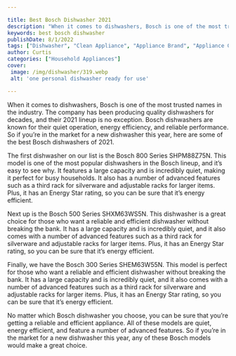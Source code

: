 ```yaml
---

title: Best Bosch Dishwasher 2021
description: "When it comes to dishwashers, Bosch is one of the most trusted names in the industry. The company has been producing quality dishw...lets find out"
keywords: best bosch dishwasher
publishDate: 8/1/2022
tags: ["Dishwasher", "Clean Appliance", "Appliance Brand", "Appliance Guide"]
author: Curtis
categories: ["Household Appliances"]
cover: 
 image: /img/dishwasher/319.webp
 alt: 'one personal dishwasher ready for use'

---
```


When it comes to dishwashers, Bosch is one of the most trusted names in the industry. The company has been producing quality dishwashers for decades, and their 2021 lineup is no exception. Bosch dishwashers are known for their quiet operation, energy efficiency, and reliable performance. So if you’re in the market for a new dishwasher this year, here are some of the best Bosch dishwashers of 2021.

The first dishwasher on our list is the Bosch 800 Series SHPM88Z75N. This model is one of the most popular dishwashers in the Bosch lineup, and it’s easy to see why. It features a large capacity and is incredibly quiet, making it perfect for busy households. It also has a number of advanced features such as a third rack for silverware and adjustable racks for larger items. Plus, it has an Energy Star rating, so you can be sure that it’s energy efficient.

Next up is the Bosch 500 Series SHXM63WS5N. This dishwasher is a great choice for those who want a reliable and efficient dishwasher without breaking the bank. It has a large capacity and is incredibly quiet, and it also comes with a number of advanced features such as a third rack for silverware and adjustable racks for larger items. Plus, it has an Energy Star rating, so you can be sure that it’s energy efficient.

Finally, we have the Bosch 300 Series SHEM63W55N. This model is perfect for those who want a reliable and efficient dishwasher without breaking the bank. It has a large capacity and is incredibly quiet, and it also comes with a number of advanced features such as a third rack for silverware and adjustable racks for larger items. Plus, it has an Energy Star rating, so you can be sure that it’s energy efficient.

No matter which Bosch dishwasher you choose, you can be sure that you’re getting a reliable and efficient appliance. All of these models are quiet, energy efficient, and feature a number of advanced features. So if you’re in the market for a new dishwasher this year, any of these Bosch models would make a great choice.
